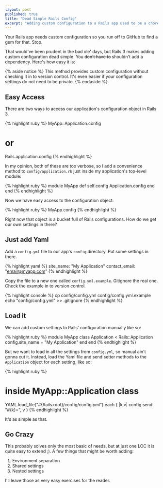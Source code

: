 ```yaml
---
layout: post
published: true
title: "Dead Simple Rails Config"
excerpt: "Adding custom configuration to a Rails app used to be a chore, but now it's dead simple. Here's how."
---
```


Your Rails app needs custom configuration so you run off to GitHub to find a gem for that. Stop.

That would've been prudent in the bad ole' days, but Rails 3 makes adding custom configuration dead simple. You <strike>don't have to</strike> shouldn't add a dependency. Here's how easy it is:

{% aside notice %}
This method provides custom configuration without checking it in to version control. It's even easier if your configuration settings do not need to be private.
{% endaside %}

## Easy Access

There are two ways to access our application's configuration object in Rails 3.

{% highlight ruby %}
MyApp::Application.config
# or
Rails.application.config
{% endhighlight %}

In my opinion, both of these are too verbose, so I add a convenience method to `config/application.rb` just inside my application's top-level module:

{% highlight ruby %}
module MyApp
  def self.config
    Application.config
  end
end
{% endhighlight %}

Now we have easy access to the configuration object:

{% highlight ruby %}
MyApp.config
{% endhighlight %}

Right now that object is a bucket full of Rails configurations. How do we get our own settings in there?

## Just add Yaml

Add a `config.yml` file to our app's `config` directory. Put some settings in there.

{% highlight yaml %}
site_name: "My Application"
contact_email: "email@myapp.com"
{% endhighlight %}

Copy the file to a new one called `config.yml.example`. Gitignore the real one. Check the example in to version control.

{% highlight console %}
cp config/config.yml config/config.yml.example
echo "config/config.yml" >> .gitignore
{% endhighlight %}

## Load it

We can add custom settings to Rails' configuration manually like so:

{% highlight ruby %}
module MyApp
  class Application < Rails::Application
    config.site_name = "My Application"
  end
end
{% endhighlight %}

But we want to load in all the settings from `config.yml`, so manual ain't gonna cut it. Instead, load the Yaml file and send setter methods to the `Application` object for each setting, like so:

{% highlight ruby %}
# inside MyApp::Application class
YAML.load_file("#{Rails.root}/config/config.yml").each { |k,v| config.send "#{k}=", v }
{% endhighlight %}

It's as simple as that.

## Go Crazy

This probably solves only the most basic of needs, but at just one LOC it is quite easy to extend ;). A few things that might be worth adding:

1. Environment separation
2. Shared settings
3. Nested settings

I'll leave those as very easy exercises for the reader.
